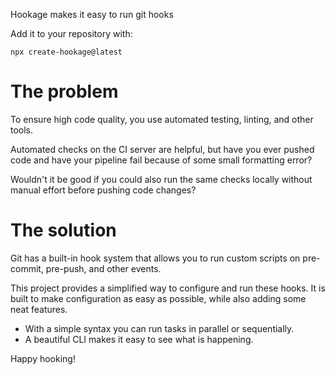 Hookage makes it easy to run git hooks

Add it to your repository with:

```
npx create-hookage@latest
```

# The problem

To ensure high code quality, you use automated testing, linting, and other tools.

Automated checks on the CI server are helpful, but have you ever pushed code and have your pipeline fail because of some small formatting error?

Wouldn't it be good if you could also run the same checks locally without manual effort before pushing code changes?

# The solution

Git has a built-in hook system that allows you to run custom scripts on pre-commit, pre-push, and other events.

This project provides a simplified way to configure and run these hooks. It is built to make configuration as easy as possible, while also adding some neat features.

- With a simple syntax you can run tasks in parallel or sequentially.
- A beautiful CLI makes it easy to see what is happening.

Happy hooking!
